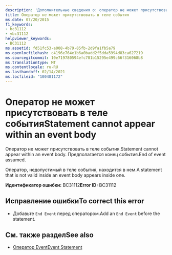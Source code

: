 ```yaml
---
description: 'Дополнительные сведения о: оператор не может присутствовать в теле события'
title: Оператор не может присутствовать в теле события
ms.date: 07/20/2015
f1_keywords:
- bc31112
- vbc31112
helpviewer_keywords:
- BC31112
ms.assetid: fd51fc53-a008-4b79-85fb-2d9fa1fb5a79
ms.openlocfilehash: c4196e764e1b6a0badd2f5dda5994d83ca627219
ms.sourcegitcommit: 10e719780594efc781b15295e499c66f316068b8
ms.translationtype: MT
ms.contentlocale: ru-RU
ms.lasthandoff: 02/14/2021
ms.locfileid: "100481172"
---
```

# <a name="statement-cannot-appear-within-an-event-body"></a><span data-ttu-id="f88e8-103">Оператор не может присутствовать в теле события</span><span class="sxs-lookup"><span data-stu-id="f88e8-103">Statement cannot appear within an event body</span></span>

<span data-ttu-id="f88e8-104">Оператор не может присутствовать в теле события.</span><span class="sxs-lookup"><span data-stu-id="f88e8-104">Statement cannot appear within an event body.</span></span> <span data-ttu-id="f88e8-105">Предполагается конец события.</span><span class="sxs-lookup"><span data-stu-id="f88e8-105">End of event assumed.</span></span>  
  
 <span data-ttu-id="f88e8-106">Оператор, недопустимый в теле события, находится в нем.</span><span class="sxs-lookup"><span data-stu-id="f88e8-106">A statement that is not valid inside an event body appears inside one.</span></span>  
  
 <span data-ttu-id="f88e8-107">**Идентификатор ошибки:** BC31112</span><span class="sxs-lookup"><span data-stu-id="f88e8-107">**Error ID:** BC31112</span></span>  
  
## <a name="to-correct-this-error"></a><span data-ttu-id="f88e8-108">Исправление ошибки</span><span class="sxs-lookup"><span data-stu-id="f88e8-108">To correct this error</span></span>  
  
- <span data-ttu-id="f88e8-109">Добавьте `End Event` перед оператором.</span><span class="sxs-lookup"><span data-stu-id="f88e8-109">Add an `End Event` before the statement.</span></span>  
  
## <a name="see-also"></a><span data-ttu-id="f88e8-110">См. также раздел</span><span class="sxs-lookup"><span data-stu-id="f88e8-110">See also</span></span>

- [<span data-ttu-id="f88e8-111">Оператор Event</span><span class="sxs-lookup"><span data-stu-id="f88e8-111">Event Statement</span></span>](../language-reference/statements/event-statement.md)
